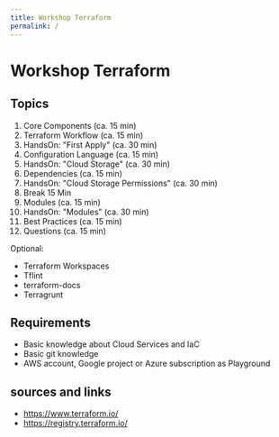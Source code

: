 ```yaml
---
title: Workshop Terraform
permalink: /
---
```


# Workshop Terraform

## Topics

1. Core Components (ca. 15 min)
2. Terraform Workflow (ca. 15 min)
3. HandsOn: "First Apply" (ca. 30 min)
4. Configuration Language (ca. 15 min)
5. HandsOn: "Cloud Storage" (ca. 30 min)
6. Dependencies (ca. 15 min)
7. HandsOn: "Cloud Storage Permissions" (ca. 30 min)
8. Break 15 Min
9. Modules (ca. 15 min)
10. HandsOn: "Modules" (ca. 30 min)
11. Best Practices (ca. 15 min)
12. Questions (ca. 15 min)

Optional:

- Terraform Workspaces
- Tflint
- terraform-docs
- Terragrunt

## Requirements

- Basic knowledge about Cloud Services and IaC
- Basic git knowledge
- AWS account, Google project or Azure subscription as Playground

## sources and links

- <https://www.terraform.io/>
- <https://registry.terraform.io/>
